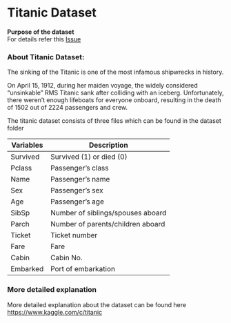 # Titanic Dataset
**Purpose of the dataset**
<br>
For details refer this [Issue](https://github.com/pratik-choudhari/AlgoCode/issues/261) 

### About Titanic Dataset:
The sinking of the Titanic is one of the most infamous shipwrecks in history.

On April 15, 1912, during her maiden voyage, the widely considered “unsinkable” RMS Titanic sank after colliding with an iceberg. Unfortunately, there weren’t enough lifeboats for everyone onboard, resulting in the death of 1502 out of 2224 passengers and crew.

The titanic dataset consists of three files which can be found in the dataset folder

| Variables | Description |
|--|--|
| Survived | Survived (1) or died (0) |
| Pclass | Passenger’s class |
| Name | Passenger’s name |
| Sex | Passenger’s sex |
| Age | Passenger’s age |
| SibSp | Number of siblings/spouses aboard |
| Parch | Number of parents/children aboard |
| Ticket | Ticket number |
| Fare | Fare |
| Cabin | Cabin No. |
| Embarked | Port of embarkation |

### More detailed explanation
More detailed explanation about the dataset can be found here https://www.kaggle.com/c/titanic

